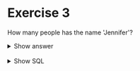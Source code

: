 ﻿# Exercise 3

How many people has the name 'Jennifer'?

<details>
<summary>Show answer</summary>

![](imdb-02.png)

</details>

<br/>

<details>
<summary>Show SQL</summary>

```sql
SELECT COUNT(*)
FROM people
WHERE name LIKE '%Jennifer%';
```

</details>